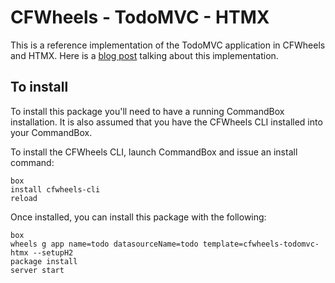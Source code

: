 # CFWheels - TodoMVC - HTMX

This is a reference implementation of the TodoMVC application in CFWheels and HTMX. Here is a [blog post](https://cfwheels.org/blog/todomvc-implementation-with-cfwheels-and-htmx/) talking about this implementation.


## To install

To install this package you'll need to have a running CommandBox installation. It is also assumed that you have the CFWheels CLI installed into your CommandBox. 

To install the CFWheels CLI, launch CommandBox and issue an install command:

```
box 
install cfwheels-cli
reload
```

Once installed, you can install this package with the following:

```
box
wheels g app name=todo datasourceName=todo template=cfwheels-todomvc-htmx --setupH2
package install
server start
```
